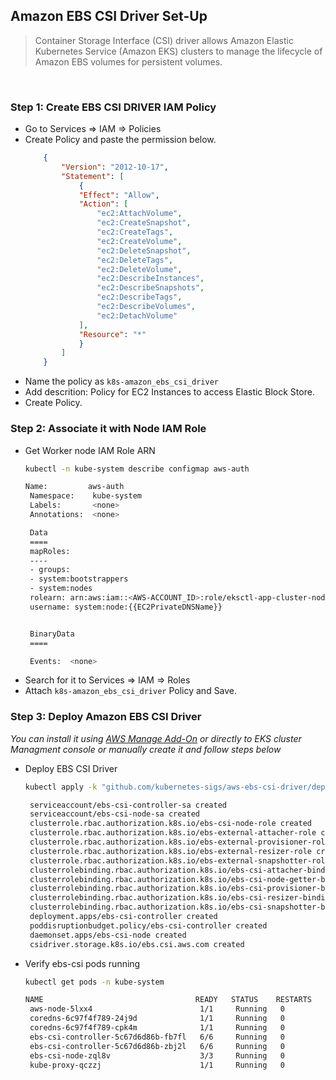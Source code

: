 ## Amazon EBS CSI Driver Set-Up

> Container Storage Interface (CSI) driver allows Amazon Elastic Kubernetes Service (Amazon EKS) clusters to manage the lifecycle of Amazon EBS volumes for persistent volumes.


<br />

### Step 1: Create EBS CSI DRIVER IAM Policy
 - Go to Services => IAM => Policies
 - Create Policy and paste the permission below.
    ```json
        {
            "Version": "2012-10-17",
            "Statement": [
                {
                "Effect": "Allow",
                "Action": [
                    "ec2:AttachVolume",
                    "ec2:CreateSnapshot",
                    "ec2:CreateTags",
                    "ec2:CreateVolume",
                    "ec2:DeleteSnapshot",
                    "ec2:DeleteTags",
                    "ec2:DeleteVolume",
                    "ec2:DescribeInstances",
                    "ec2:DescribeSnapshots",
                    "ec2:DescribeTags",
                    "ec2:DescribeVolumes",
                    "ec2:DetachVolume"
                ],
                "Resource": "*"
                }
            ]
        }
    ```
 - Name the policy as `k8s-amazon_ebs_csi_driver`
 - Add descrition: Policy for EC2 Instances to access Elastic Block Store.
 - Create Policy.


### Step 2:  Associate it with Node IAM Role
 - Get Worker node IAM Role ARN
   ```bash
   kubectl -n kube-system describe configmap aws-auth
   ```
   ```bash
   Name:         aws-auth
    Namespace:    kube-system
    Labels:       <none>
    Annotations:  <none>

    Data
    ====
    mapRoles:
    ----
    - groups:
    - system:bootstrappers
    - system:nodes
    rolearn: arn:aws:iam::<AWS-ACCOUNT_ID>:role/eksctl-app-cluster-nodegroup-app-NodeInstanceRole-8RS8LUB7M4GX
    username: system:node:{{EC2PrivateDNSName}}


    BinaryData
    ====

    Events:  <none>
   ```
 - Search for it to Services => IAM => Roles
 - Attach `k8s-amazon_ebs_csi_driver` Policy and Save.


### Step 3: Deploy Amazon EBS CSI Driver
*You can install it using [AWS Manage Add-On](https://docs.aws.amazon.com/eks/latest/userguide/managing-ebs-csi.html) or directly to EKS cluster Managment console or manually create it and follow steps below*

 - Deploy EBS CSI Driver
   ```bash
   kubectl apply -k "github.com/kubernetes-sigs/aws-ebs-csi-driver/deploy/kubernetes/overlays/stable/?ref=master"
   ```
   ```bash
    serviceaccount/ebs-csi-controller-sa created
    serviceaccount/ebs-csi-node-sa created
    clusterrole.rbac.authorization.k8s.io/ebs-csi-node-role created
    clusterrole.rbac.authorization.k8s.io/ebs-external-attacher-role created
    clusterrole.rbac.authorization.k8s.io/ebs-external-provisioner-role created
    clusterrole.rbac.authorization.k8s.io/ebs-external-resizer-role created
    clusterrole.rbac.authorization.k8s.io/ebs-external-snapshotter-role created
    clusterrolebinding.rbac.authorization.k8s.io/ebs-csi-attacher-binding created
    clusterrolebinding.rbac.authorization.k8s.io/ebs-csi-node-getter-binding created
    clusterrolebinding.rbac.authorization.k8s.io/ebs-csi-provisioner-binding created
    clusterrolebinding.rbac.authorization.k8s.io/ebs-csi-resizer-binding created
    clusterrolebinding.rbac.authorization.k8s.io/ebs-csi-snapshotter-binding created
    deployment.apps/ebs-csi-controller created
    poddisruptionbudget.policy/ebs-csi-controller created
    daemonset.apps/ebs-csi-node created
    csidriver.storage.k8s.io/ebs.csi.aws.com created
   ```
 - Verify ebs-csi pods running
   ```bash
   kubectl get pods -n kube-system
   ```
   ```bash
   NAME                                  READY   STATUS    RESTARTS   AGE
    aws-node-5lxx4                        1/1     Running   0          34m
    coredns-6c97f4f789-24j9d              1/1     Running   0          45m
    coredns-6c97f4f789-cpk4m              1/1     Running   0          45m
    ebs-csi-controller-5c67d6d86b-fb7fl   6/6     Running   0          2m34s
    ebs-csi-controller-5c67d6d86b-zbj2l   6/6     Running   0          2m34s
    ebs-csi-node-zql8v                    3/3     Running   0          2m34s
    kube-proxy-qczzj                      1/1     Running   0          34m

   ```